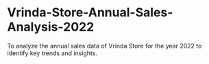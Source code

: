 # Vrinda-Store-Annual-Sales-Analysis-2022
To analyze the annual sales data of Vrinda Store for the year 2022 to identify key trends and insights.
